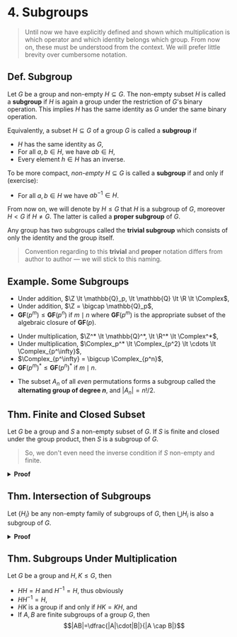 # 4. Subgroups

> Until now we have explicitly defined and shown which multiplication is which operator and which identity belongs which group. From now on, these must be understood from the context. We will prefer little brevity over cumbersome notation.

## Def. Subgroup

Let $G$ be a group and non-empty $H \subseteq G$. The non-empty subset $H$ is called a **subgroup** if $H$ is again a group under the restriction of $G$'s binary operation. This implies $H$ has the same identity as $G$ under the same binary operation.

Equivalently, a subset $H \subseteq G$ of a group $G$ is called a **subgroup** if

* $H$ has the same identity as $G$,
* For all $a,b \in H$, we have $ab \in H$,
* Every element $h \in H$ has an inverse.

To be more compact, _non-empty_ $H \subseteq G$ is called a **subgroup** if and only if (exercise):

* For all $a,b \in H$ we have $ab^{-1} \in H$.

From now on, we will denote by $H \leq G$ that $H$ is a subgroup of $G$, moreover $H \lt G$ if $H \neq G$. The latter is called a **proper subgroup** of $G$.

Any group has two subgroups called the **trivial subgroup** which consists of only the identity and the group itself.

<!-- Any group $G$ has two subgroups, itself and the subgroup that consists of only the identity element. The latter is called the **trivial subgroup**. A subgroup $K$ of $G$ which is not the group $G$ itself is called a **proper subgroup** denoted with $K \lt G$. -->

> Convention regarding to this **trivial** and **proper** notation differs from author to author &mdash; we will stick to this naming.

## Example. Some Subgroups

* Under addition, $\Z \lt \mathbb{Q}_p, \lt \mathbb{Q} \lt \R \lt \Complex$,
* Under addition, $\Z = \bigcap \mathbb{Q}_p$,
* $\mathbf{GF}(p^m) \leq \mathbf{GF}(p^n)$ if $m \mid n$ where $\mathbf{GF}(p^m)$ is the appropriate subset of the algebraic closure of $\mathbf{GF}(p)$.

<!--  -->

* Under multiplication, $\Z^* \lt \mathbb{Q}^*, \lt \R^* \lt \Complex^*$,
* Under multiplication, $\Complex_p^* \lt \Complex_{p^2} \lt \cdots \lt \Complex_{p^\infty}$,
* $\Complex_{p^\infty} = \bigcup \Complex_{p^n}$,
* $\mathbf{GF}(p^m)^* \leq \mathbf{GF}(p^n)^*$ if $m \mid n$.

<!--  -->

* The subset $A_n$ of all _even_ permutations forms a subgroup called the **alternating group of degree $n$**, and $|A_n|=n!/2$.

<!-- TODO: Add more exercises here from kargapolov p.27 and other sources -->

## Thm. Finite and Closed Subset

Let $G$ be a group and $S$ a non-empty subset of $G$. If $S$ is finite and closed under the group product, then $S$ is a subgroup of $G$.

> So, we don't even need the inverse condition if $S$ non-empty and finite.

<details>
<summary><b>Proof</b></summary>
<br/>

We have $e \in G$ since $a^n$ must repeat. Similarly, for inverse we have $a^r = a^s$ implies $a^{r-s} = e$ implies $a^{r-s-1}=a^{-1}$ where $r > s \geq 1$.
</details>

## Thm. Intersection of Subgroups

Let $\{H_i\}$ be any non-empty family of subgroups of $G$, then $\bigcup H_i$ is also a subgroup of $G$.

<details>
<summary><b>Proof</b></summary>
<br/>

Exercise.
</details>

## Thm. Subgroups Under Multiplication

Let $G$ be a group and $H,K \leq G$, then

* $HH = H$ and $H^{-1} = H$, thus obviously
* $HH^{-1} = H$,
* $HK$ is a group if and only if $HK=KH$, and
* If $A,B$ are finite subgroups of a group $G$, then
$$|AB|=\dfrac{|A|\cdot|B|}{|A \cap B|}$$
